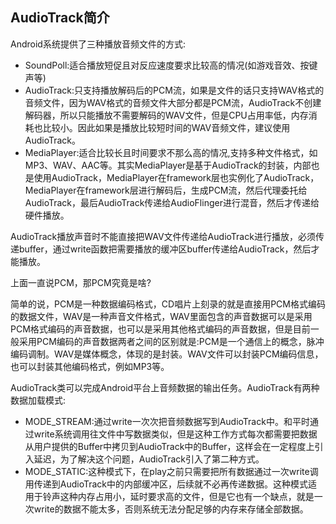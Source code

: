 AudioTrack简介
---

Android系统提供了三种播放音频文件的方式:  

- SoundPoll:适合播放短促且对反应速度要求比较高的情况(如游戏音效、按键声等)
- AudioTrack:只支持播放解码后的PCM流，如果是文件的话只支持WAV格式的音频文件，因为WAV格式的音频文件大部分都是PCM流，AudioTrack不创建解码器，所以只能播放不需要解码的WAV文件，但是CPU占用率低，内存消耗也比较小。因此如果是播放比较短时间的WAV音频文件，建议使用AudioTrack。
- MediaPlayer:适合比较长且时间要求不那么高的情况,支持多种文件格式，如MP3、WAV、AAC等。其实MediaPlayer是基于AudioTrack的封装，内部也是使用AudioTrack，MediaPlayer在framework层也实例化了AudioTrack，MediaPlayer在framework层进行解码后，生成PCM流，然后代理委托给AudioTrack，最后AudioTrack传递给AudioFlinger进行混音，然后才传递给硬件播放。 


AudioTrack播放声音时不能直接把WAV文件传递给AudioTrack进行播放，必须传递buffer，通过write函数把需要播放的缓冲区buffer传递给AudioTrack，然后才能播放。


上面一直说PCM，那PCM究竟是啥?

简单的说，PCM是一种数据编码格式，CD唱片上刻录的就是直接用PCM格式编码的数据文件，WAV是一种声音文件格式，WAV里面包含的声音数据可以是采用PCM格式编码的声音数据，也可以是采用其他格式编码的声音数据，但是目前一般采用PCM编码的声音数据两者之间的区别就是:PCM是一个通信上的概念，脉冲编码调制。WAV是媒体概念，体现的是封装。WAV文件可以封装PCM编码信息，也可以封装其他编码格式，例如MP3等。



AudioTrack类可以完成Android平台上音频数据的输出任务。AudioTrack有两种数据加载模式:   

- MODE_STREAM:通过write一次次把音频数据写到AudioTrack中。和平时通过write系统调用往文件中写数据类似，但是这种工作方式每次都需要把数据从用户提供的Buffer中拷贝到AudioTrack中的Buffer，这样会在一定程度上引入延迟，为了解决这个问题，AudioTrack引入了第二种方式。 
- MODE_STATIC:这种模式下，在play之前只需要把所有数据通过一次write调用传递到AudioTrack中的内部缓冲区，后续就不必再传递数据。这种模式适用于铃声这种内存占用小，延时要求高的文件，但是它也有一个缺点，就是一次write的数据不能太多，否则系统无法分配足够的内存来存储全部数据。




